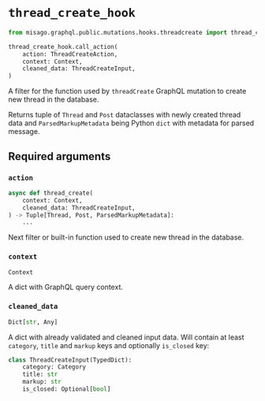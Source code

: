 # `thread_create_hook`

```python
from misago.graphql.public.mutations.hooks.threadcreate import thread_create_hook

thread_create_hook.call_action(
    action: ThreadCreateAction,
    context: Context,
    cleaned_data: ThreadCreateInput,
)
```

A filter for the function used by `threadCreate` GraphQL mutation to create new thread in the database.

Returns tuple of `Thread` and `Post` dataclasses with newly created thread data and `ParsedMarkupMetadata` being Python `dict` with metadata for parsed message.


## Required arguments

### `action`

```python
async def thread_create(
    context: Context,
    cleaned_data: ThreadCreateInput,
) -> Tuple[Thread, Post, ParsedMarkupMetadata]:
    ...
```

Next filter or built-in function used to create new thread in the database.


### `context`

```python
Context
```

A dict with GraphQL query context.


### `cleaned_data`

```python
Dict[str, Any]
```

A dict with already validated and cleaned input data. Will contain at least `category`, `title` and `markup` keys and optionally `is_closed` key:

```python
class ThreadCreateInput(TypedDict):
    category: Category
    title: str
    markup: str
    is_closed: Optional[bool]
```
